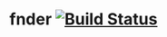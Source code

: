 # fnder [![Build Status](https://api.travis-ci.com/TomJamesGray/fnder.svg?branch=main)](https://travis-ci.com/TomJamesGray/fnder)